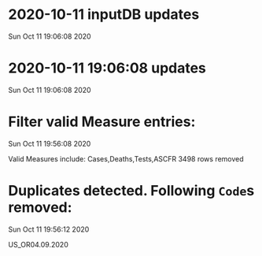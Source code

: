 
# 2020-10-11 inputDB updates 
 Sun Oct 11 19:06:08 2020 


# 2020-10-11 19:06:08 updates 
 Sun Oct 11 19:06:08 2020 


# Filter valid Measure entries: 
 Sun Oct 11 19:56:08 2020 

Valid Measures include: Cases,Deaths,Tests,ASCFR
 3498 rows removed
# Duplicates detected. Following `Code`s removed: 
 Sun Oct 11 19:56:12 2020 

US_OR04.09.2020